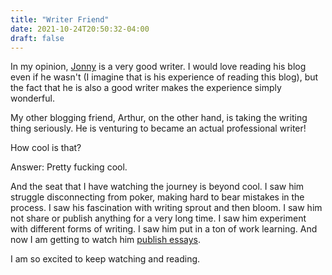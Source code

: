 ```yaml
---
title: "Writer Friend"
date: 2021-10-24T20:50:32-04:00
draft: false
---
```


In my opinion, [Jonny](https://www.jonnyspicer.com) is a very good writer. I would love reading his blog even if he wasn't (I imagine that is his experience of reading this blog), but the fact that he is also a good writer makes the experience simply wonderful.

My other blogging friend, Arthur, on the other hand, is taking the writing thing seriously. He is venturing to became an actual professional writer!

How cool is that?

Answer: Pretty fucking cool.

And the seat that I have watching the journey is beyond cool. I saw him struggle disconnecting from poker, making hard to bear mistakes in the process. I saw his fascination with writing sprout and then bloom. I saw him not share or publish anything for a very long time. I saw him experiment with different forms of writing. I saw him put in a ton of work learning. And now I am getting to watch him [publish essays](https://arthurplainview.com/blog).

I am so excited to keep watching and reading.
